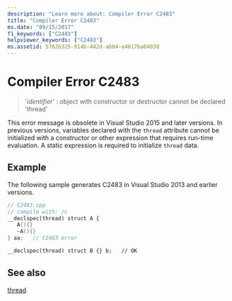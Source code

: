 ```yaml
---
description: "Learn more about: Compiler Error C2483"
title: "Compiler Error C2483"
ms.date: "09/15/2017"
f1_keywords: ["C2483"]
helpviewer_keywords: ["C2483"]
ms.assetid: 5762b325-914b-442d-a604-e4617ba04038
---
```

# Compiler Error C2483

>'*identifier*' : object with constructor or destructor cannot be declared 'thread'

This error message is obsolete in Visual Studio 2015 and later versions. In previous versions, variables declared with the `thread` attribute cannot be initialized with a constructor or other expression that requires run-time evaluation. A static expression is required to initialize `thread` data.

## Example

The following sample generates C2483 in Visual Studio 2013 and earlier versions.

```cpp
// C2483.cpp
// compile with: /c
__declspec(thread) struct A {
   A(){}
   ~A(){}
} aa;   // C2483 error

__declspec(thread) struct B {} b;   // OK
```

## See also

[thread](../../cpp/thread.md)
